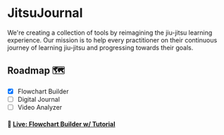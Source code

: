 # JitsuJournal
We're creating a collection of tools by reimagining the jiu-jitsu learning experience. Our mission is to help every practitioner on their continuous journey of learning jiu-jitsu and progressing towards their goals.

## Roadmap 🗺️
- [X] Flowchart Builder
- [ ] Digital Journal
- [ ] Video Analyzer
#### 🚨 [Live: Flowchart Builder w/ Tutorial](https://jitsujournal.com/)

<!--

**Here are some ideas to get you started:**

🙋‍♀️ A short introduction - what is your organization all about?
🌈 Contribution guidelines - how can the community get involved?
👩‍💻 Useful resources - where can the community find your docs? Is there anything else the community should know?
🍿 Fun facts - what does your team eat for breakfast?
🧙 Remember, you can do mighty things with the power of [Markdown](https://docs.github.com/github/writing-on-github/getting-started-with-writing-and-formatting-on-github/basic-writing-and-formatting-syntax)
-->
